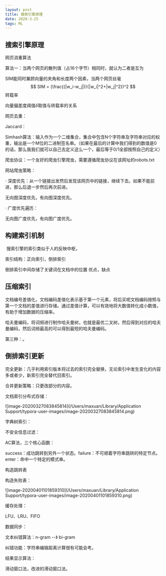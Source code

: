```yaml
---
layout: post
title: 搜索引擎原理
date: 2020-3-25
tags: ML
---
```


## 搜索引擎原理

网页消重算法

算法一：当两个网页的散列值（占16个字节）相同时，就认为二者是互为



SIM能同时兼顾向量的夹角和长度两个因素，当两个网页丝毫
$$
SIM = (\frac{(|w_i-w_j|)}{|w_i|^2+|w_j|^2})^2
$$
转载率

向量偏差度阈值$\delta$取值与转载率的关系



网页去重：

Jaccard：

Simhash算法：输入作为一个二维集合，集合中包含N个字符串及字符串对应的权重，输出是一个M位的二进制签名串。（如果在最后的计算中我们得到的数值是0的话，那么我我们就可以自己去定义这么一个，最后等于0/1全部按照自己的定义）



爬虫协议：一个友好的爬虫引擎爬虫，需要遵循爬虫协议在该网址的robots.txt

网站爬虫策略：

· 深度优先：从一个链接出发然后发现该网页中的链接，继续下去。如果不能前进，那么后退一步然后再次前进。

无向图深度优先，有向图深度优先。

· 广度优先遍历：

无向图广度优先，有向图广度优先。

## 构建索引机制

​	搜索引擎的索引类似于人的反映中枢，

索引结构：正向索引，倒排索引

倒排索引中间存储了关键词在文档中的位置 优点，缺点

## 压缩索引

文档编号差值化，文档编码差值化表示基于第一个元素，将后买呢文档编码按照与第一个文档的差值进行存储。通过差值计算，可以有效地将大数值转化成小数值，有助于增加数据的压缩率。



哈夫曼编码，将词频进行制作哈夫曼树，也就是最优二叉树，然后得到对应的哈夫曼编码，然后词频最高的可以得到最短的哈夫曼编码。



第三种：。

## 倒排索引更新

完全更新：几乎利用索引版本将过去的索引完全替换，无论索引中发生变化的内容多或者少，新索引完全替代旧索引。

合并更新策略：只更改部分的内容。

文档索引分布式存储：

![image-20200327083845814](/Users/maxuan/Library/Application Support/typora-user-images/image-20200327083845814.png)

字典树索引：



不安全信息过滤：

AC算法，三个核心函数：

success：成功跳转到另外一个状态。failure：不可顺着字符串跳转的特定节点。enter：命中一个特定的模式串。

构造跳转表

构造失败表：

![image-20200401101859310](/Users/maxuan/Library/Application Support/typora-user-images/image-20200401101859310.png)

缓存处理：

LFU、LRU、FIFO

数据同步：



文本纠错算法：n-gram --》 bi-gram

纠错功能：字符串编辑距离计算很有可能会考。



结果显示算法：

滑动窗口法，改进的滑动窗口法。

